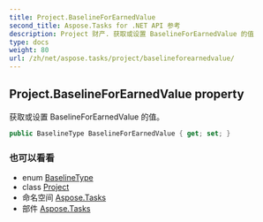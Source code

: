 ```yaml
---
title: Project.BaselineForEarnedValue
second_title: Aspose.Tasks for .NET API 参考
description: Project 财产. 获取或设置 BaselineForEarnedValue 的值
type: docs
weight: 80
url: /zh/net/aspose.tasks/project/baselineforearnedvalue/
---
```

## Project.BaselineForEarnedValue property

获取或设置 BaselineForEarnedValue 的值。

```csharp
public BaselineType BaselineForEarnedValue { get; set; }
```

### 也可以看看

* enum [BaselineType](../../baselinetype/)
* class [Project](../)
* 命名空间 [Aspose.Tasks](../../project/)
* 部件 [Aspose.Tasks](../../../)


